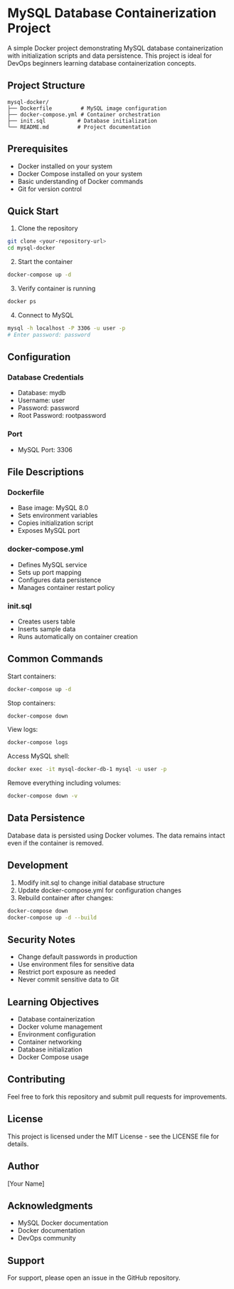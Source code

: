 # MySQL Database Containerization Project

A simple Docker project demonstrating MySQL database containerization with initialization scripts and data persistence. This project is ideal for DevOps beginners learning database containerization concepts.

## Project Structure
```
mysql-docker/
├── Dockerfile         # MySQL image configuration
├── docker-compose.yml # Container orchestration
├── init.sql          # Database initialization
└── README.md         # Project documentation
```

## Prerequisites
- Docker installed on your system
- Docker Compose installed on your system
- Basic understanding of Docker commands
- Git for version control

## Quick Start

1. Clone the repository
```bash
git clone <your-repository-url>
cd mysql-docker
```

2. Start the container
```bash
docker-compose up -d
```

3. Verify container is running
```bash
docker ps
```

4. Connect to MySQL
```bash
mysql -h localhost -P 3306 -u user -p
# Enter password: password
```

## Configuration

### Database Credentials
- Database: mydb
- Username: user
- Password: password
- Root Password: rootpassword

### Port
- MySQL Port: 3306

## File Descriptions

### Dockerfile
- Base image: MySQL 8.0
- Sets environment variables
- Copies initialization script
- Exposes MySQL port

### docker-compose.yml
- Defines MySQL service
- Sets up port mapping
- Configures data persistence
- Manages container restart policy

### init.sql
- Creates users table
- Inserts sample data
- Runs automatically on container creation

## Common Commands

Start containers:
```bash
docker-compose up -d
```

Stop containers:
```bash
docker-compose down
```

View logs:
```bash
docker-compose logs
```

Access MySQL shell:
```bash
docker exec -it mysql-docker-db-1 mysql -u user -p
```

Remove everything including volumes:
```bash
docker-compose down -v
```

## Data Persistence
Database data is persisted using Docker volumes. The data remains intact even if the container is removed.

## Development

1. Modify init.sql to change initial database structure
2. Update docker-compose.yml for configuration changes
3. Rebuild container after changes:
```bash
docker-compose down
docker-compose up -d --build
```

## Security Notes
- Change default passwords in production
- Use environment files for sensitive data
- Restrict port exposure as needed
- Never commit sensitive data to Git

## Learning Objectives
- Database containerization
- Docker volume management
- Environment configuration
- Container networking
- Database initialization
- Docker Compose usage

## Contributing
Feel free to fork this repository and submit pull requests for improvements.

## License
This project is licensed under the MIT License - see the LICENSE file for details.

## Author
[Your Name]

## Acknowledgments
- MySQL Docker documentation
- Docker documentation
- DevOps community

## Support
For support, please open an issue in the GitHub repository.
